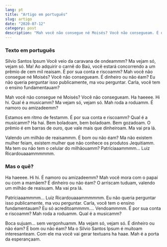 ```yaml
---
lang: pt
title: "Artigo em português"
slug: artigo
date: "2020-07-12"
category: post
description: "Mah você não consegue né Moisés? Você não consegueam. É dinheiro ou não éam? Eu não queria perguntar isso publicamente, ma vou perguntar. Carla, você tem o ensino fundamentauam?"
---
```


### Texto em português

Silvio Santos Ipsum Você veio da caravana de ondeammm? Ma vejam só, vejam só. Ma! Ao adquirir o carnê do Baú, você estará concorrendo a um prêmio de cem mil reaisam. É por sua conta e riscoamm? Mah você não consegue né Moisés? Você não consegueam. É dinheiro ou não éam? Eu não queria perguntar isso publicamente, ma vou perguntar. Carla, você tem o ensino fundamentauam?

Mah você não consegue né Moisés? Você não consegueam. Ha haeeee. Hi hi. Qual é a musicamm? Ma vejam só, vejam só. Mah roda a roduamm. É namoro ou amizadeemm?

Estamos em ritmo de festamm. É por sua conta e riscoamm? Qual é a musicamm? Ha hai. Bem boladoam, bem boladoam. Bem gozadoam. O prêmio é em barras de ouro, que vale mais que dinheiroam. Ma vai pra lá.

Valendo um milhão de reaisammm. É bom ou não éam? Ma não existem mulher feiam, existem mulher que não conhece os produtos Jequitiamm. Ma tem ou não tem o celular do milhãouamm? Patríciaaammmm... Luiz Ricardouaaammmmmm.

### Mas o quê?

Ha haeeee. Hi hi. É namoro ou amizadeemm? Mah você mora com o papai ou com a mamãem? É dinheiro ou não éam? O arriscam tuduam, valendo um milhão de reaisuam. Ma vai pra lá.

Patríciaaammmm... Luiz Ricardouaaammmmmm. Eu não queria perguntar isso publicamente, ma vou perguntar. Carla, você tem o ensino fundamentauam? Eu só acreditoammmm.... Vendoammmm. É por sua conta e riscoamm? Mah roda a roduamm. Qual é a musicamm?

Boca sujuam... sem vergonhuamm. Ma vejam só, vejam só. É dinheiro ou não éam? É bom ou não éam? Ma o Silvio Santos Ipsum é muitoam interesanteam. Com ele ma você vai gerar textuans ha haae. Mah é a porta da esperançaam.
